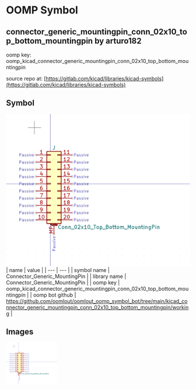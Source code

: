 # OOMP Symbol  
## connector_generic_mountingpin_conn_02x10_top_bottom_mountingpin  by arturo182  
  
oomp key: oomp_kicad_connector_generic_mountingpin_conn_02x10_top_bottom_mountingpin  
  
source repo at: [https://gitlab.com/kicad/libraries/kicad-symbols](https://gitlab.com/kicad/libraries/kicad-symbols)  
## Symbol  
  
[![working.png](working_600.png)](working.png)  
| name | value | 
| --- | --- | 
| symbol name | Connector_Generic_MountingPin | 
| library name | Connector_Generic_MountingPin | 
| oomp key | oomp_kicad_connector_generic_mountingpin_conn_02x10_top_bottom_mountingpin | 
| oomp bot github | https://github.com/oomlout/oomlout_oomp_symbol_bot/tree/main/kicad_connector_generic_mountingpin_conn_02x10_top_bottom_mountingpin/working | 
## Images  
  
[![working.png](working_140.png)](working.png)  
